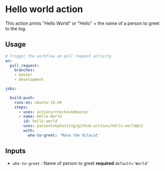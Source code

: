 # Hello world action

This action prints "Hello World" or "Hello" + the name of a person to greet to the log.

## Usage

```yaml
# Trigger the workflow on pull request activity
on:
  pull_request:
    branches:
    - master
    - development

jobs:

  build-push:
    runs-on: ubuntu-18.04
    steps:
      - uses: actions/checkout@master
      - name: Hello World
        id: hello-world
        uses: pasientskyhosting/github-actions/hello-world@v1
        with:
          who-to-greet: 'Mona the Octocat'
```

## Inputs

- `who-to-greet` : Name of person to greet **required** `default='World'`
